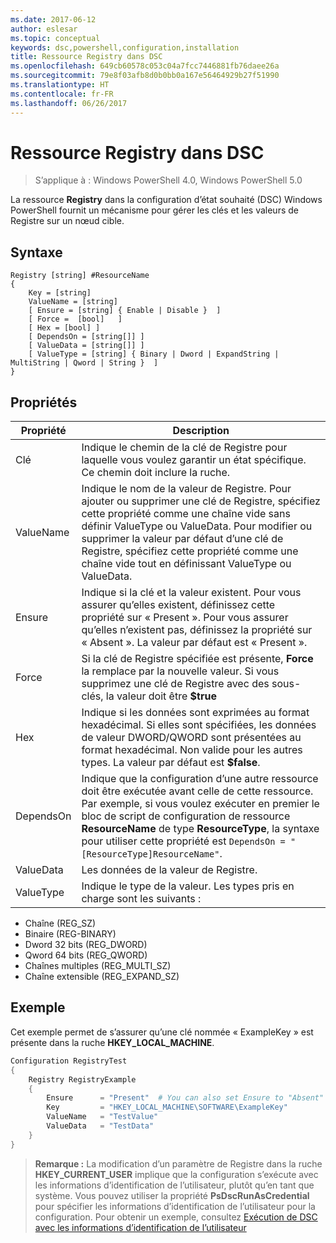 ```yaml
---
ms.date: 2017-06-12
author: eslesar
ms.topic: conceptual
keywords: dsc,powershell,configuration,installation
title: Ressource Registry dans DSC
ms.openlocfilehash: 649cb60578c053c04a7fcc7446881fb76daee26a
ms.sourcegitcommit: 79e8f03afb8d0b0bb0a167e56464929b27f51990
ms.translationtype: HT
ms.contentlocale: fr-FR
ms.lasthandoff: 06/26/2017
---
```

<a id="dsc-registry-resource" class="xliff"></a>
# Ressource Registry dans DSC

> S’applique à : Windows PowerShell 4.0, Windows PowerShell 5.0

La ressource **Registry** dans la configuration d’état souhaité (DSC) Windows PowerShell fournit un mécanisme pour gérer les clés et les valeurs de Registre sur un nœud cible.

<a id="syntax" class="xliff"></a>
## Syntaxe

```
Registry [string] #ResourceName
{
    Key = [string]
    ValueName = [string]
    [ Ensure = [string] { Enable | Disable }  ]
    [ Force =  [bool]   ]
    [ Hex = [bool] ]
    [ DependsOn = [string[]] ]
    [ ValueData = [string[]] ]
    [ ValueType = [string] { Binary | Dword | ExpandString | MultiString | Qword | String }  ]
}
```

<a id="properties" class="xliff"></a>
## Propriétés
|  Propriété  |  Description   | 
|---|---| 
| Clé| Indique le chemin de la clé de Registre pour laquelle vous voulez garantir un état spécifique. Ce chemin doit inclure la ruche.| 
| ValueName| Indique le nom de la valeur de Registre. Pour ajouter ou supprimer une clé de Registre, spécifiez cette propriété comme une chaîne vide sans définir ValueType ou ValueData. Pour modifier ou supprimer la valeur par défaut d’une clé de Registre, spécifiez cette propriété comme une chaîne vide tout en définissant ValueType ou ValueData.| 
| Ensure| Indique si la clé et la valeur existent. Pour vous assurer qu’elles existent, définissez cette propriété sur « Present ». Pour vous assurer qu’elles n’existent pas, définissez la propriété sur « Absent ». La valeur par défaut est « Present ».| 
| Force| Si la clé de Registre spécifiée est présente, __Force__ la remplace par la nouvelle valeur. Si vous supprimez une clé de Registre avec des sous-clés, la valeur doit être __$true__| 
| Hex| Indique si les données sont exprimées au format hexadécimal. Si elles sont spécifiées, les données de valeur DWORD/QWORD sont présentées au format hexadécimal. Non valide pour les autres types. La valeur par défaut est __$false__.| 
| DependsOn| Indique que la configuration d’une autre ressource doit être exécutée avant celle de cette ressource. Par exemple, si vous voulez exécuter en premier le bloc de script de configuration de ressource __ResourceName__ de type __ResourceType__, la syntaxe pour utiliser cette propriété est `DependsOn = "[ResourceType]ResourceName"`.| 
| ValueData| Les données de la valeur de Registre.| 
| ValueType| Indique le type de la valeur. Les types pris en charge sont les suivants : 
<ul><li>Chaîne (REG_SZ)</li>


<li>Binaire (REG-BINARY)</li>


<li>Dword 32 bits (REG_DWORD)</li>


<li>Qword 64 bits (REG_QWORD)</li>


<li>Chaînes multiples (REG_MULTI_SZ)</li>


<li>Chaîne extensible (REG_EXPAND_SZ)</li></ul>

<a id="example" class="xliff"></a>
## Exemple
Cet exemple permet de s’assurer qu’une clé nommée « ExampleKey » est présente dans la ruche **HKEY\_LOCAL\_MACHINE**.
```powershell
Configuration RegistryTest
{
    Registry RegistryExample
    {
        Ensure      = "Present"  # You can also set Ensure to "Absent"
        Key         = "HKEY_LOCAL_MACHINE\SOFTWARE\ExampleKey"
        ValueName   = "TestValue"
        ValueData   = "TestData"
    }
}
```

>**Remarque :** La modification d’un paramètre de Registre dans la ruche **HKEY\_CURRENT\_USER** implique que la configuration s’exécute avec les informations d’identification de l’utilisateur, plutôt qu’en tant que système.
>Vous pouvez utiliser la propriété **PsDscRunAsCredential** pour spécifier les informations d’identification de l’utilisateur pour la configuration. Pour obtenir un exemple, consultez [Exécution de DSC avec les informations d’identification de l’utilisateur](runAsUser.md)



